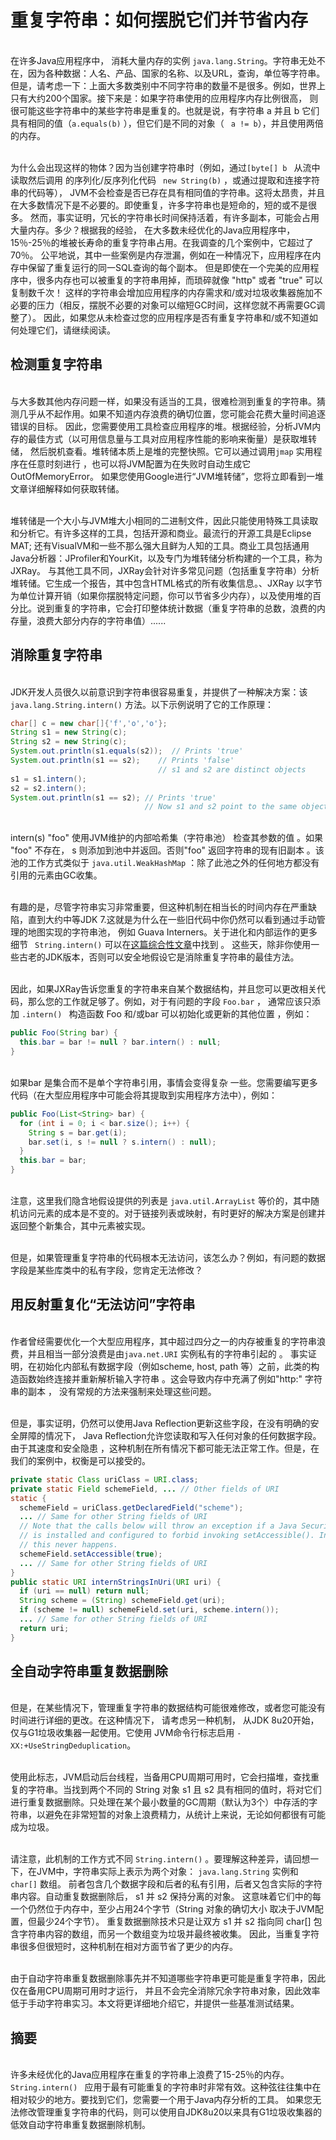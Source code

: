 # 重复字符串：如何摆脱它们并节省内存
<br>在许多Java应用程序中， 消耗大量内存的实例  `java.lang.String`。字符串无处不在，因为各种数据：人名、产品、国家的名称、以及URL，查询，单位等字符串。
但是，请考虑一下：上面大多数类别中不同字符串的数量不是很多。例如，世界上只有大约200个国家。接下来是：如果字符串使用的应用程序内存比例很高， 
则很可能这些字符串中的某些字符串是重复的。也就是说，有字符串  a  并且  b 
它们具有相同的值（`a.equals(b)` ），但它们是不同的对象（ ` a != b`），并且使用两倍的内存。

<br>为什么会出现这样的物体？因为当创建字符串时（例如，通过`[byte[] b `  从流中读取然后调用   的序列化/反序列化代码  ` new String(b)` ，或通过提取和连接字符串的代码等），
JVM不会检查是否已存在具有相同值的字符串。这将太昂贵，并且在大多数情况下是不必要的。即使重复，许多字符串也是短命的，短的或不是很多。 
然而，事实证明，冗长的字符串长时间保持活着，有许多副本，可能会占用大量内存。多少？根据我的经验，
在大多数未经优化的Java应用程序中，15％-25％的堆被长寿命的重复字符串占用。在我调查的几个案例中，它超过了70％。
公平地说，其中一些案例是内存泄漏，例如在一种情况下，应用程序在内存中保留了重复运行的同一SQL查询的每个副本。
但是即使在一个完美的应用程序中，很多内存也可以被重复的字符串用掉，而琐碎就像   "http" 或者 "true" 可以复制数千次！
这样的字符串会增加应用程序的内存需求和/或对垃圾收集器施加不必要的压力（相反，摆脱不必要的对象可以缩短GC时间，这样您就不再需要GC调整了）。
因此，如果您从未检查过您的应用程序是否有重复字符串和/或不知道如何处理它们，请继续阅读。

## 检测重复字符串
<br>与大多数其他内存问题一样，如果没有适当的工具，很难检测到重复的字符串。猜测几乎从不起作用。如果不知道内存浪费的确切位置，您可能会花费大量时间追逐错误的目标。
因此，您需要使用工具检查应用程序的堆。根据经验，分析JVM内存的最佳方式（以可用信息量与工具对应用程序性能的影响来衡量）是获取堆转储，
然后脱机查看。堆转储本质上是堆的完整快照。它可以通过调用`jmap` 实用程序在任意时刻进行  ，也可以将JVM配置为在失败时自动生成它  OutOfMemoryError。
如果您使用Google进行“JVM堆转储”，您将立即看到一堆文章详细解释如何获取转储。

<br>堆转储是一个大小与JVM堆大小相同的二进制文件，因此只能使用特殊工具读取和分析它。有许多这样的工具，包括开源和商业。最流行的开源工具是Eclipse MAT;
 还有VisualVM和一些不那么强大且鲜为人知的工具。商业工具包括通用Java分析器：JProfiler和YourKit，以及专门为堆转储分析构建的一个工具，称为JXRay。
与其他工具不同，JXRay会针对许多常见问题（包括重复字符串）分析堆转储。它生成一个报告，其中包含HTML格式的所有收集信息。、JXRay
以字节为单位计算开销（如果你摆脱特定问题，你可以节省多少内存），以及使用堆的百分比。说到重复的字符串，它会打印整体统计数据（重复字符串的总数，浪费的内存量，浪费大部分内存的字符串值）......

## 消除重复字符串
<br>JDK开发人员很久以前意识到字符串很容易重复，并提供了一种解决方案：该  `java.lang.String.intern()` 方法。以下示例说明了它的工作原理：
```java
char[] c = new char[]{'f','o','o'};
String s1 = new String(c);
String s2 = new String(c);
System.out.println(s1.equals(s2));  // Prints 'true'
System.out.println(s1 == s2);    // Prints 'false'
                                 // s1 and s2 are distinct objects
s1 = s1.intern();
s2 = s2.intern();
System.out.println(s1 == s2); // Prints 'true'
                              // Now s1 and s2 point to the same object
```

<br>intern(s) "foo"  使用JVM维护的内部哈希集（字符串池） 检查其参数的值  。如果  "foo"  不存在，  s 则添加到池中并返回。否则"foo" 
 返回字符串的现有旧副本  。该池的工作方式类似于   `java.util.WeakHashMap` ：除了此池之外的任何地方都没有引用的元素由GC收集。
 
 <br>有趣的是，尽管字符串实习非常重要，但这种机制在相当长的时间内存在严重缺陷，直到大约中等JDK 7.这就是为什么在一些旧代码中你仍然可以看到通过手动管理的地图实现的字符串池，
 例如  Guava Interners。关于进化和内部运作的更多细节 ` String.intern()`  可以在[这篇综合性文章](http://java-performance.info/string-intern-in-java-6-7-8/)中找到  。
 这些天，除非你使用一些古老的JDK版本，否则可以安全地假设它是消除重复字符串的最佳方法。

<br>因此，如果JXRay告诉您重复的字符串来自某个数据结构，并且您可以更改相关代码，那么您的工作就足够了。例如，对于有问题的字段   `Foo.bar` ，
通常应该只添加  `.intern() `  构造函数  Foo  和/或bar  可以初始化或更新的其他位置  ，例如：
```java
public Foo(String bar) {
  this.bar = bar != null ? bar.intern() : null;
}
```

<br>如果bar  是集合而不是单个字符串引用，事情会变得复杂  一些。您需要编写更多代码（在大型应用程序中可能会将其提取到实用程序方法中），例如：
```java
public Foo(List<String> bar) {
  for (int i = 0; i < bar.size(); i++) {
    String s = bar.get(i);
    bar.set(i, s != null ? s.intern() : null);
  }
  this.bar = bar;
}
```

<br>注意，这里我们隐含地假设提供的列表是  `java.util.ArrayList`  等价的，其中随机访问元素的成本是不变的。对于链接列表或映射，有时更好的解决方案是创建并返回整个新集合，其中元素被实现。

<br>但是，如果管理重复字符串的代码根本无法访问，该怎么办？例如，有问题的数据字段是某些库类中的私有字段，您肯定无法修改？

## 用反射重复化“无法访问”字符串
<br>作者曾经需要优化一个大型应用程序，其中超过四分之一的内存被重复的字符串浪费，并且相当一部分浪费是由`java.net.URI`  实例私有的字符串引起的  。
事实证明，在初始化内部私有数据字段（例如scheme, host, path  等）之前，此类的构造函数始终连接并重新解析输入字符串   。这会导致内存中充满了例如"http:"  字符串的副本  ，
没有常规的方法来强制来处理这些问题。

<br>但是，事实证明，仍然可以使用Java Reflection更新这些字段，在没有明确的安全屏障的情况下， Java 
Reflection允许您读取和写入任何对象的任何数据字段。由于其速度和安全隐患 ，这种机制在所有情况下都可能无法正常工作。但是，在我们的案例中，权衡是可以接受的。
```java
private static Class uriClass = URI.class;
private static Field schemeField, ... // Other fields of URI
static {
  schemeField = uriClass.getDeclaredField("scheme");
  ... // Same for other String fields of URI
  // Note that the calls below will throw an exception if a Java SecurityManager
  // is installed and configured to forbid invoking setAccessible(). In our app
  // this never happens.
  schemeField.setAccessible(true);
  ... // Same for other String fields of URI
}
public static URI internStringsInUri(URI uri) {
  if (uri == null) return null;
  String scheme = (String) schemeField.get(uri);
  if (scheme != null) schemeField.set(uri, scheme.intern());
  ... // Same for other String fields of URI
  return uri;
}
```
## 全自动字符串重复数据删除
<br>但是，在某些情况下，管理重复字符串的数据结构可能很难修改，或者您可能没有时间进行详细的更改。在这种情况下， 请考虑另一种机制，
从JDK 8u20开始，仅与G1垃圾收集器一起使用。它使用 JVM命令行标志启用  `-XX:+UseStringDeduplication`。

<br>使用此标志，JVM启动后台线程，当备用CPU周期可用时，它会扫描堆，查找重复的字符串。当找到两个不同的  String  对象  s1  且  s2 
 具有相同的值时，将对它们进行重复数据删除。只处理在某个最小数量的GC周期（默认为3个）中存活的字符串，以避免在非常短暂的对象上浪费精力，从统计上来说，无论如何都很有可能成为垃圾。

<br>请注意，此机制的工作方式不同   `String.intern()` 。要理解这种差异，请回想一下，在JVM中，字符串实际上表示为两个对象：  `java.lang.String`  实例和 `char[]`  数组。
前者包含几个数据字段和后者的私有引用，后者又包含实际的字符串内容。自动重复数据删除后，  s1  并  s2  保持分离的对象。
这意味着它们中的每一个仍然位于内存中，至少占用24个字节（String  对象的确切大小  取决于JVM配置，但最少24个字节）。
重复数据删除技术只是让双方  s1  并  s2  指向同 char[]  包含字符串内容的数组，而另一个数组变为垃圾并最终被收集。
因此，当重复字符串很多但很短时，这种机制在相对方面节省了更少的内存。

<br>由于自动字符串重复数据删除事先并不知道哪些字符串更可能是重复字符串，因此仅在备用CPU周期可用时才运行，
并且不会完全消除冗余字符串对象，因此效率低于手动字符串实习。本文将更详细地介绍它，并提供一些基准测试结果。

## 摘要
<br>许多未经优化的Java应用程序在重复的字符串上浪费了15-25％的内存。 `String.intern() `
应用于最有可能重复的字符串时非常有效。这种弦往往集中在相对较少的地方。要找到它们，您需要一个用于Java内存分析的工具。
如果您无法修改管理重复字符串的代码，则可以使用自JDK8u20以来具有G1垃圾收集器的低效自动字符串重复数据删除机制。
